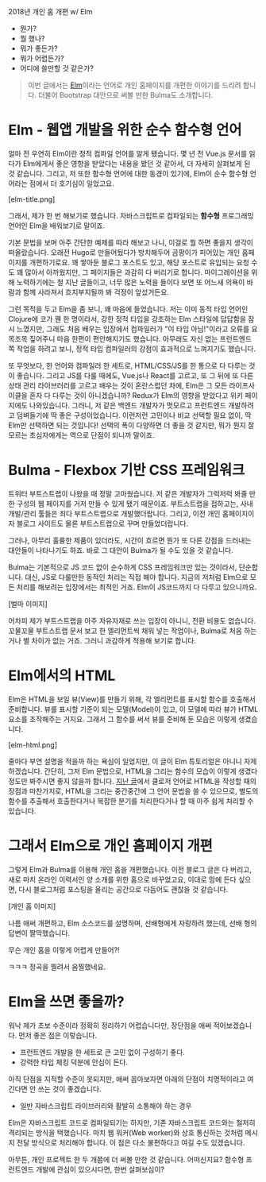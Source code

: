 2018년 개인 홈 개편 w/ Elm

- 뭔가?
- 뭘 했나?
- 뭐가 좋든가?
- 뭐가 어렵든가?
- 어디에 쓸만할 것 같은가?

> 이번 글에서는 [Elm](https://elm-lang.org)이라는 언어로 개인 홈페이지를 개편한 이야기를 드리려 합니다. 더불어 Bootstrap 대안으로 써볼 만한  Bulma도 소개합니다.

# Elm - 웹앱 개발을 위한 순수 함수형 언어

얼마 전 우연히 Elm이란 정적 컴파일 언어를 알게 됐습니다. 몇 년 전 Vue.js 문서를 읽다가 Elm에게서 좋은 영향을 받았다는 내용을 봤던 것 같아서, 더 자세히 살펴보게 된 것 같습니다. 그리고, 저 또한 함수형 언어에 대한 동경이 있기에, Elm이 순수 함수형 언어라는 점에서 더 호기심이 일었고요.

[elm-title.png]

그래서, 제가 한 번 해보기로 했습니다. 자바스크립트로 컴파일되는 **함수형** 프로그래밍 언어인 Elm을 배워보기로 말이죠.

기본 문법을 보며 아주 간단한 예제를 따라 해보고 나니, 이걸로 뭘 하면 좋을지 생각이 떠올랐습니다. 오래전 Hugo로 만들어뒀다가 방치해두어 곰팡이가 피어있는 개인 홈페이지를 개편하기로요. 꽤 쌓아둔 블로그 포스트도 있고, 해당 포스트로 유입되는 요청 수도 꽤 많아서 아까웠지만, 그 페이지들은 과감히 다 버리기로 합니다. 마이그레이션을 위해 노력하기에는 철 지난 글들이고, 너무 많은 노력을 들이다 보면 또 어느새 의욕이 바람과 함께 사라져서 흐지부지될까 봐 걱정이 앞섰거든요.

그런 목적을 두고 Elm을 좀 보니, 꽤 마음에 들었습니다. 저는 이미 동적 타입 언어인 Clojure에 코가 꿴  한 명이라서, 강한 정적 타입을 강조하는 Elm 스타일에 답답함을 잠시 느꼈지만, 그래도 처음 배우는 입장에서 컴파일러가 "이 타입 아님!"이라고 오류를 요목조목 짚어주니 마음 한편이 편안해지기도 했습니다. 아무래도 자신 없는 프런트엔드 쪽 작업을 하려고 보니, 정적 타입 컴파일러의 강점이 효과적으로 느껴지기도 했습니다.

또 무엇보다, 한 언어와 컴파일러 한 세트로, HTML/CSS/JS를 한 통으로 다 다루는 것이 좋습니다. 그리고 JS를 다룰 때에도, Vue.js나 React를 고르고, 또 그 뒤에 또 다른 상태 관리 라이브러리를 고르고 배우는 것이 혼란스럽던 차에, Elm은 그 모든 라이프사이클을 혼자 다 다루는 것이 아니겠습니까? Redux가 Elm의 영향을 받았다고 위키 페이지에도 나와있습니다. 그러니, 저 같은 백엔드 개발자가 멋모르고 프런트엔드 개발하려고 덤벼들기에 딱 좋은 구성이었습니다. 이런저런 고민이나 비교 선택할 필요 없이, 딱 Elm만 선택하면 되는 것입니다! 선택의 폭이 다양하면 더 좋을 것 같지만, 뭐가 뭔지 잘 모르는 초심자에게는 역으로 단점이 되니까 말이죠.

# Bulma - Flexbox 기반 CSS 프레임워크

트위터 부트스트랩이 나왔을 때 정말 고마웠습니다. 저 같은 개발자가 그럭저럭 봐줄 만한 구성의 웹 페이지를 거저 만들 수 있게 됐기 때문이죠. 부트스트랩을 접하고는, 사내 개발/관리 툴들은 죄다 부트스트랩으로 개발했더랍니다. 그리고, 이전 개인 홈페이지이자 블로그 사이트도 물론 부트스트랩으로 꾸며 만들었더랍니다.

그러나, 아무리 훌륭한 제품이 있더라도, 시간이 흐르면 뭔가 또 다른 강점을 드러내는 대안들이 나타나기도 하죠. 바로 그 대안이 Bulma가 될 수도 있을 것 같습니다.

Bulma는 기본적으로 JS 코드 없이 순수하게 CSS 프레임워크만 있는 것이라서, 단순합니다. 대신, JS로 다룰만한 동적인 처리는 직접 해야 합니다. 지금의 저처럼 Elm으로 모든 처리를 해보려는 입장에서는 최적인 거죠. Elm이 JS코드까지 다 다루고 있으니까요.

[벌마 이미지]

어차피 제가 부트스트랩을 아주 자유자재로 쓰는 입장이 아니니, 전환 비용도 없습니다. 꼬물꼬물 부트스트랩 문서 보고 한 엘리먼트씩 채워 넣는 작업이나, Bulma로 처음 하는 거나 별 차이가 없는 거죠. 그러니 과감하게 적용해 보기로 합니다.

# Elm에서의 HTML

Elm은 HTML을 보일 뷰(View)를 만들기 위해, 각 엘리먼트를 표시할 함수를 호출해서 준비합니다. 뷰를 표시할 기준이 되는 모델(Model)이 있고, 이 모델에 따라 뷰가 HTML요소를 조작해주는 거지요. 그래서 그 함수를 써서 뷰를 준비해 둔 모습은 이렇게 생겼습니다.

[elm-html.png]

줄마다 부연 설명을 적을까 하는 욕심이 일었지만, 이 글이 Elm 튜토리얼은 아니니 자제하겠습니다. 간단히, 그저 Elm 문법으로, HTML을 그리는 함수의 모습이 이렇게 생겼다 정도만 봐주시면 좋지 않을까 합니다. [지난 글](https://medium.com/happyprogrammer-in-jeju/개발자가-글을-올리는-방법-f7d35da1d49d)에서 클로저 언어로 HTML을 작성할 때의 장점과 마찬가지로, HTML을 그리는 중간중간에 그 언어 문법을 쓸 수 있으므로, 별도의 함수를 추출해서 호출한다거나 복잡한 분기를 처리한다거나 할 때 아주 쉽게 처리할 수 있습니다.

# 그래서 Elm으로 개인 홈페이지 개편

그렇게 Elm과 Bulma를 이용해 개인 홈을 개편했습니다. 이전 블로그 글은 다 버리고, 새로 마치 온라인 이력서인 양 소개를 위한 홈으로 바꾸었고요, 이대로 맘에 든다 싶으면, 다시 블로그처럼 포스팅을 올리는 공간으로 다듬어도 괜찮을 것 같습니다.

[개인 홈 이미지]

나름 애써 개편하고, Elm 소스코드를 설명하며, 선배형에게 자랑하려 했는데, 선배 형의 답변이 짤막했습니다.

무슨 개인 홈을 이렇게 어렵게 만들어?!

ㅋㅋㅋ 정곡을 찔려서 움찔했네요.

# Elm을 쓰면 좋을까?

워낙 제가 초보 수준이라 정확히 정리하기 어렵습니다만, 장단점을 애써 적어보겠습니다. 먼저 좋은 점은 이렇습니다.

- 프런트엔드 개발을 한 세트로 큰 고민 없이 구성하기 좋다.
- 강력한 타입 체킹 덕분에 안심이 든다.

아직 단점을 지적할 수준이 못되지만, 애써 꼽아보자면 아래의 단점이 치명적이라고 여긴다면 안 쓰는 것이 좋겠습니다.

- 일반 자바스크립트 라이브러리와 활발히 소통해야 하는 경우

Elm은 자바스크립트 코드로 컴파일되기는 하지만, 기존 자바스크립트 코드와는 철저히 격리되는 방식을 택했습니다. 마치 웹 워커(Web worker)와 상호 통신하는 것처럼 메시지 전달 방식으로 처리해야 합니다. 이 점은 다소 불편하다고 여길 수도 있겠습니다.

아무튼, 개인 프로젝트 한 두 개쯤에 더 써볼 만한 것 같습니다. 어떠신지요? 함수형 프런트엔드 개발에 관심이 있으시다면, 한번 살펴보심이?
